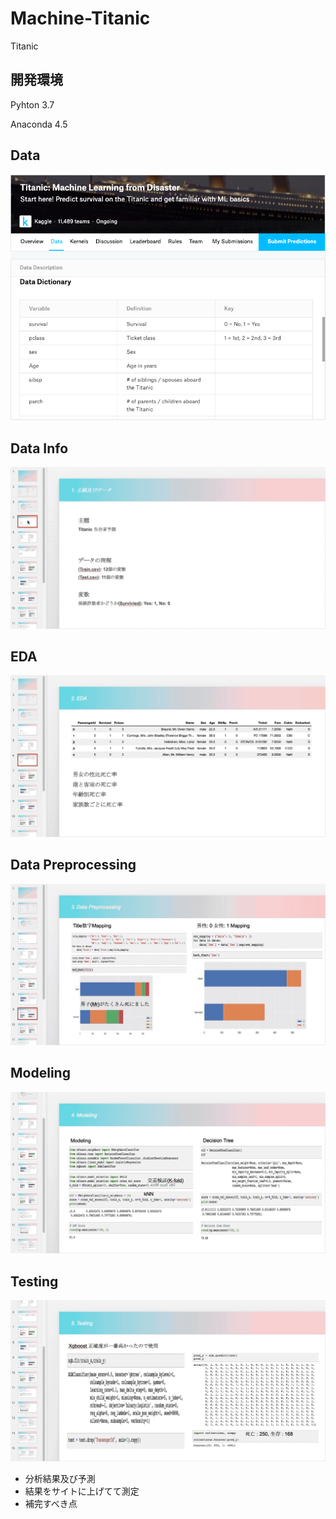 # Machine-Titanic
Titanic

## 開発環境
Pyhton 3.7 <br>

Anaconda 4.5<br>


## Data
![titanic](/Titanic/titanic.png)<br>

## Data Info
![titanic](/Titanic/1.gif)<br>

## EDA
![titanic](/Titanic/2.EDA.gif)<br>

## Data Preprocessing
![titanic](/Titanic/3.DataProcessing.gif)<br>

## Modeling
![titanic](/Titanic/4.Modeling.gif)<br>

## Testing
![titanic](/Titanic/5.Testing.gif)<br>

- 分析結果及び予測<br>
- 結果をサイトに上げてて測定<br>
- 補完すべき点<br>
